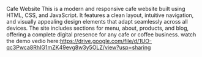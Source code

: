 Cafe Website
This is a modern and responsive cafe website built using HTML, CSS, and JavaScript. It features a clean layout, intuitive navigation, and visually appealing design elements that adapt seamlessly across all devices. The site includes sections for menu, about, products, and blog, offering a complete digital presence for any cafe or coffee business.
watch the demo vedio here:https://drive.google.com/file/d/1UO-qc3Pwca8RhIG1mZK49evg8w3y5OLZ/view?usp=sharing
